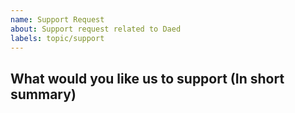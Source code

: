 ```yaml
---
name: Support Request
about: Support request related to Daed
labels: topic/support
---
```


<!--
STOP -- PLEASE READ!

GitHub issue is not the right place for support requests.

If you're looking for help, check the Discussions (https://github.com/daeuniverse/daed/discussions).

You can also post your question on the Discussions or the Dae Telegram channel (https://t.me/daeuniverse).
-->

## What would you like us to support (In short summary)
